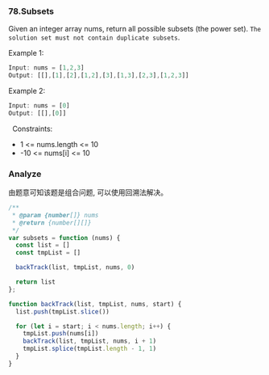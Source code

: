 ### 78.Subsets

Given an integer array nums, return all possible subsets (the power set).
`The solution set must not contain duplicate subsets`.

Example 1:

```js
Input: nums = [1,2,3]
Output: [[],[1],[2],[1,2],[3],[1,3],[2,3],[1,2,3]]
```

Example 2:

```js
Input: nums = [0]
Output: [[],[0]]
```
 
Constraints:
* 1 <= nums.length <= 10
* -10 <= nums[i] <= 10
### Analyze

由题意可知该题是组合问题, 可以使用回溯法解决。

```js
/**
 * @param {number[]} nums
 * @return {number[][]}
 */
var subsets = function (nums) {
  const list = []
  const tmpList = []

  backTrack(list, tmpList, nums, 0)

  return list
};

function backTrack(list, tmpList, nums, start) {
  list.push(tmpList.slice())

  for (let i = start; i < nums.length; i++) {
    tmpList.push(nums[i])
    backTrack(list, tmpList, nums, i + 1)
    tmpList.splice(tmpList.length - 1, 1)
  }
}
```